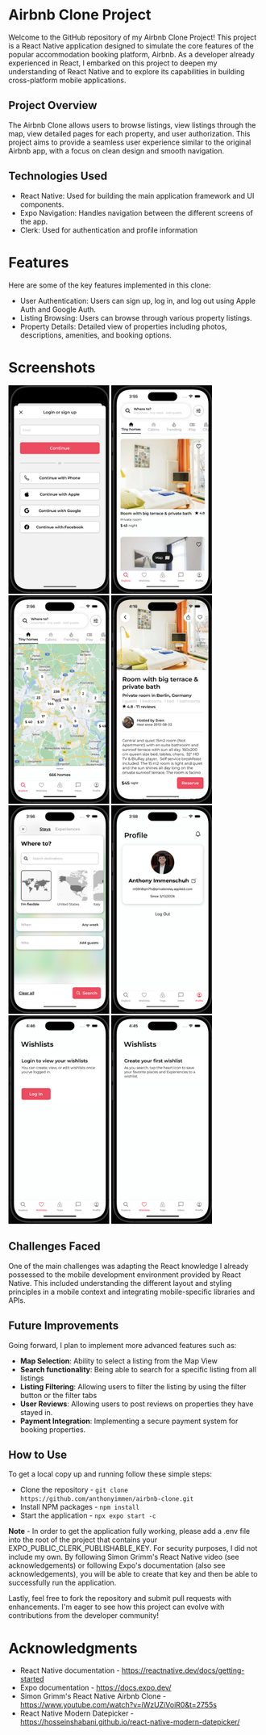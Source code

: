 # Airbnb Clone Project
Welcome to the GitHub repository of my Airbnb Clone Project! This project is a React Native application designed to simulate the core features of the popular accommodation booking platform, Airbnb. As a developer already experienced in React, I embarked on this project to deepen my understanding of React Native and to explore its capabilities in building cross-platform mobile applications.

## Project Overview
The Airbnb Clone allows users to browse listings, view listings through the map, view detailed pages for each property, and user authorization. This project aims to provide a seamless user experience similar to the original Airbnb app, with a focus on clean design and smooth navigation.

## Technologies Used
* React Native: Used for building the main application framework and UI components.
* Expo Navigation: Handles navigation between the different screens of the app.
* Clerk: Used for authentication and profile information

# Features
Here are some of the key features implemented in this clone:
* User Authentication: Users can sign up, log in, and log out using Apple Auth and Google Auth.
* Listing Browsing: Users can browse through various property listings.
* Property Details: Detailed view of properties including photos, descriptions, amenities, and booking options.

# Screenshots
<img src="/assets/screenshots/login.png" width=200> <img src="/assets/screenshots/main.png" width=200> <img src="/assets/screenshots/map.png" width=200> <img src="/assets/screenshots/listing.png" width=200> <img src="/assets/screenshots/stays.png" width=200> <img src="/assets/screenshots/profile.png" width=200> <img src="/assets/screenshots/wishlist-logged-out.png" width=200> <img src="/assets/screenshots/wishlist-logged-in.png" width=200>

## Challenges Faced
One of the main challenges was adapting the React knowledge I already possessed to the mobile development environment provided by React Native. This included understanding the different layout and styling principles in a mobile context and integrating mobile-specific libraries and APIs.

## Future Improvements
Going forward, I plan to implement more advanced features such as:
* **Map Selection**: Ability to select a listing from the Map View
* **Search functionality**: Being able to search for a specific listing from all listings
* **Listing Filtering**: Allowing users to filter the listing by using the filter button or the filter tabs
* **User Reviews**: Allowing users to post reviews on properties they have stayed in.
* **Payment Integration**: Implementing a secure payment system for booking properties.

## How to Use
To get a local copy up and running follow these simple steps:
* Clone the repository - ```git clone https://github.com/anthonyimmen/airbnb-clone.git```
* Install NPM packages - ```npm install```
* Start the application - ```npx expo start -c```

**Note** - In order to get the application fully working, please add a .env file into the root of the project that contains your EXPO_PUBLIC_CLERK_PUBLISHABLE_KEY. For security purposes, I did not include my own. By following Simon Grimm's React Native video (see acknowledgements) or following Expo's documentation (also see acknowledgements), you will be able to create that key and then be able to successfully run the application.

Lastly, feel free to fork the repository and submit pull requests with enhancements. I'm eager to see how this project can evolve with contributions from the developer community!

# Acknowledgments
* React Native documentation - https://reactnative.dev/docs/getting-started
* Expo documentation - https://docs.expo.dev/
* Simon Grimm's React Native Airbnb Clone - https://www.youtube.com/watch?v=iWzUZiVoiR0&t=2755s
* React Native Modern Datepicker - https://hosseinshabani.github.io/react-native-modern-datepicker/

